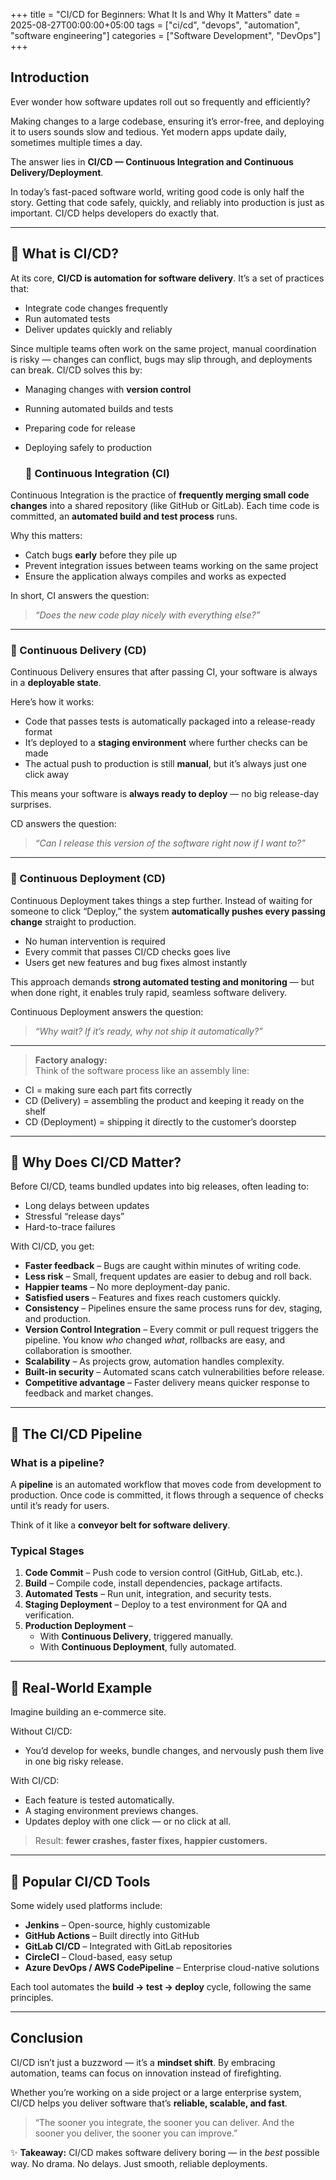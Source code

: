+++
title = "CI/CD for Beginners: What It Is and Why It Matters"
date = 2025-08-27T00:00:00+05:00
tags = ["ci/cd", "devops", "automation", "software engineering"]
categories = ["Software Development", "DevOps"]
+++

##  Introduction  

Ever wonder how software updates roll out so frequently and efficiently?  

Making changes to a large codebase, ensuring it’s error-free, and deploying it to users sounds slow and tedious. Yet modern apps update daily, sometimes multiple times a day.  

The answer lies in **CI/CD — Continuous Integration and Continuous Delivery/Deployment**.  

In today’s fast-paced software world, writing good code is only half the story. Getting that code safely, quickly, and reliably into production is just as important. CI/CD helps developers do exactly that.  

---

## 🔹 What is CI/CD?  

At its core, **CI/CD is automation for software delivery**. It’s a set of practices that:  
- Integrate code changes frequently  
- Run automated tests  
- Deliver updates quickly and reliably  

Since multiple teams often work on the same project, manual coordination is risky — changes can conflict, bugs may slip through, and deployments can break. CI/CD solves this by:  
- Managing changes with **version control**  
- Running automated builds and tests  
- Preparing code for release  
- Deploying safely to production  

  ### 🔹 Continuous Integration (CI)  

Continuous Integration is the practice of **frequently merging small code changes** into a shared repository (like GitHub or GitLab). Each time code is committed, an **automated build and test process** runs.  

Why this matters:  
- Catch bugs **early** before they pile up  
- Prevent integration issues between teams working on the same project  
- Ensure the application always compiles and works as expected  

In short, CI answers the question:  
> *“Does the new code play nicely with everything else?”*  

---

### 🔹 Continuous Delivery (CD)  

Continuous Delivery ensures that after passing CI, your software is always in a **deployable state**.  

Here’s how it works:  
- Code that passes tests is automatically packaged into a release-ready format  
- It’s deployed to a **staging environment** where further checks can be made  
- The actual push to production is still **manual**, but it’s always just one click away  

This means your software is **always ready to deploy** — no big release-day surprises.  

CD answers the question:  
> *“Can I release this version of the software right now if I want to?”*  

---

### 🔹 Continuous Deployment (CD)  

Continuous Deployment takes things a step further. Instead of waiting for someone to click “Deploy,” the system **automatically pushes every passing change** straight to production.  

- No human intervention is required  
- Every commit that passes CI/CD checks goes live  
- Users get new features and bug fixes almost instantly  

This approach demands **strong automated testing and monitoring** — but when done right, it enables truly rapid, seamless software delivery.  

Continuous Deployment answers the question:  
> *“Why wait? If it’s ready, why not ship it automatically?”*  

---

>  **Factory analogy:**  
Think of the software process like an assembly line:  
- CI = making sure each part fits correctly  
- CD (Delivery) = assembling the product and keeping it ready on the shelf  
- CD (Deployment) = shipping it directly to the customer’s doorstep  


---

## 🔹 Why Does CI/CD Matter?  

Before CI/CD, teams bundled updates into big releases, often leading to:  
- Long delays between updates  
- Stressful “release days”  
- Hard-to-trace failures  

With CI/CD, you get:  

- **Faster feedback** – Bugs are caught within minutes of writing code.  
- **Less risk** – Small, frequent updates are easier to debug and roll back.  
- **Happier teams** – No more deployment-day panic.  
- **Satisfied users** – Features and fixes reach customers quickly.  
- **Consistency** – Pipelines ensure the same process runs for dev, staging, and production.  
- **Version Control Integration** – Every commit or pull request triggers the pipeline. You know *who* changed *what*, rollbacks are easy, and collaboration is smoother.  
- **Scalability** – As projects grow, automation handles complexity.  
- **Built-in security** – Automated scans catch vulnerabilities before release.  
- **Competitive advantage** – Faster delivery means quicker response to feedback and market changes.  

---

## 🔹 The CI/CD Pipeline  

### What is a pipeline?  
A **pipeline** is an automated workflow that moves code from development to production. Once code is committed, it flows through a sequence of checks until it’s ready for users.  

Think of it like a **conveyor belt for software delivery**.  

### Typical Stages  

1. **Code Commit** – Push code to version control (GitHub, GitLab, etc.).  
2. **Build** – Compile code, install dependencies, package artifacts.  
3. **Automated Tests** – Run unit, integration, and security tests.  
4. **Staging Deployment** – Deploy to a test environment for QA and verification.  
5. **Production Deployment** –  
   - With **Continuous Delivery**, triggered manually.  
   - With **Continuous Deployment**, fully automated.  

---

## 🔹 Real-World Example  

Imagine building an e-commerce site.  

Without CI/CD:  
- You’d develop for weeks, bundle changes, and nervously push them live in one big risky release.  

With CI/CD:  
- Each feature is tested automatically.  
- A staging environment previews changes.  
- Updates deploy with one click — or no click at all.  


> Result: **fewer crashes, faster fixes, happier customers.**  

---

## 🔹 Popular CI/CD Tools  

Some widely used platforms include:  

- **Jenkins** – Open-source, highly customizable  
- **GitHub Actions** – Built directly into GitHub  
- **GitLab CI/CD** – Integrated with GitLab repositories  
- **CircleCI** – Cloud-based, easy setup  
- **Azure DevOps / AWS CodePipeline** – Enterprise cloud-native solutions  

Each tool automates the **build → test → deploy** cycle, following the same principles.  

---

##  Conclusion  

CI/CD isn’t just a buzzword — it’s a **mindset shift**. By embracing automation, teams can focus on innovation instead of firefighting.  

Whether you’re working on a side project or a large enterprise system, CI/CD helps you deliver software that’s **reliable, scalable, and fast**.  

> “The sooner you integrate, the sooner you can deliver. And the sooner you deliver, the sooner you can improve.”  

✨ **Takeaway:** CI/CD makes software delivery boring — in the *best* possible way. No drama. No delays. Just smooth, reliable deployments.  
